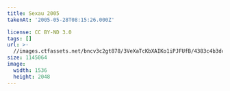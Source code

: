 ```yaml
---
title: Sexau 2005
takenAt: '2005-05-28T08:15:26.000Z'

license: CC BY-ND 3.0
tags: []
url: >-
  //images.ctfassets.net/bncv3c2gt878/3VeXaTcKbXAIKo1iPJFUfB/4383c4b3dca055033855e1f216f407f5/sexau-2005_4559695303_o
size: 1145064
image:
  width: 1536
  height: 2048
---
```

